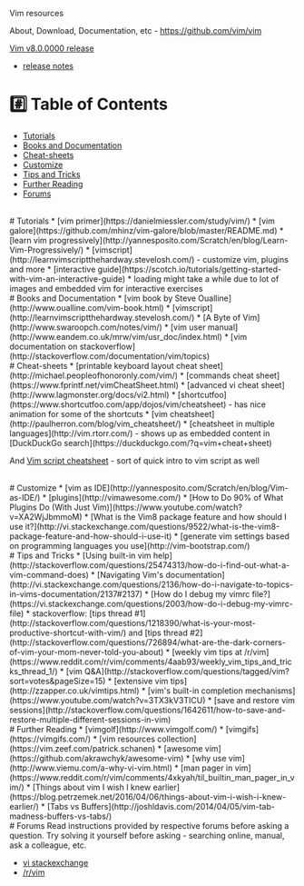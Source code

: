 Vim resources

About, Download, Documentation, etc - https://github.com/vim/vim

[Vim v8.0.0000 release](https://github.com/vim/vim/releases/tag/v8.0.0000)

* [release notes](https://github.com/vim/vim/blob/master/runtime/doc/version8.txt)

# :hash: Table of Contents
* [Tutorials](#tutorials)
* [Books and Documentation](#books-and-documentation)
* [Cheat-sheets](#cheat-sheets)
* [Customize](#customize)
* [Tips and Tricks](#tips-and-tricks)
* [Further Reading](#further-reading)
* [Forums](#forums)

<br>
# <a name="tutorials"></a>Tutorials
* [vim primer](https://danielmiessler.com/study/vim/)
* [vim galore](https://github.com/mhinz/vim-galore/blob/master/README.md)
* [learn vim progressively](http://yannesposito.com/Scratch/en/blog/Learn-Vim-Progressively/)
* [vimscript](http://learnvimscriptthehardway.stevelosh.com/) - customize vim, plugins and more
* [interactive guide](https://scotch.io/tutorials/getting-started-with-vim-an-interactive-guide)
    * loading might take a while due to lot of images and embedded vim for interactive exercises

<br>
# <a name="books-and-documentation"></a>Books and Documentation
* [vim book by Steve Oualline](http://www.oualline.com/vim-book.html)
* [vimscript](http://learnvimscriptthehardway.stevelosh.com/)
* [A Byte of Vim](http://www.swaroopch.com/notes/vim/)
* [vim user manual](http://www.eandem.co.uk/mrw/vim/usr_doc/index.html)
* [vim documentation on stackoverflow](http://stackoverflow.com/documentation/vim/topics)

<br>
# <a name="cheat-sheets"></a>Cheat-sheets
* [printable keyboard layout cheat sheet](http://michael.peopleofhonoronly.com/vim/)
* [commands cheat sheet](https://www.fprintf.net/vimCheatSheet.html)
* [advanced vi cheat sheet](http://www.lagmonster.org/docs/vi2.html)
* [shortcutfoo](https://www.shortcutfoo.com/app/dojos/vim/cheatsheet) - has nice animation for some of the shortcuts
* [vim cheatsheet](http://paulherron.com/blog/vim_cheatsheet/)
* [cheatsheet in multiple languages](http://vim.rtorr.com/) - shows up as embedded content in [DuckDuckGo search](https://duckduckgo.com/?q=vim+cheat+sheet)

And [Vim script cheatsheet](http://ricostacruz.com/cheatsheets/vimscript.html) - sort of quick intro to vim script as well

<br>
# <a name="customize"></a>Customize
* [vim as IDE](http://yannesposito.com/Scratch/en/blog/Vim-as-IDE/)
* [plugins](http://vimawesome.com/)
* [How to Do 90% of What Plugins Do (With Just Vim)](https://www.youtube.com/watch?v=XA2WjJbmmoM)
* [What is the Vim8 package feature and how should I use it?](http://vi.stackexchange.com/questions/9522/what-is-the-vim8-package-feature-and-how-should-i-use-it)
* [generate vim settings based on programming languages you use](http://vim-bootstrap.com/)

<br>
# <a name="tips-and-tricks"></a>Tips and Tricks
* [Using built-in vim help](http://stackoverflow.com/questions/25474313/how-do-i-find-out-what-a-vim-command-does)
* [Navigating Vim's documentation](http://vi.stackexchange.com/questions/2136/how-do-i-navigate-to-topics-in-vims-documentation/2137#2137)
* [How do I debug my vimrc file?](https://vi.stackexchange.com/questions/2003/how-do-i-debug-my-vimrc-file)
* stackoverflow: [tips thread #1](http://stackoverflow.com/questions/1218390/what-is-your-most-productive-shortcut-with-vim/) and [tips thread #2](http://stackoverflow.com/questions/726894/what-are-the-dark-corners-of-vim-your-mom-never-told-you-about)
* [weekly vim tips at /r/vim](https://www.reddit.com/r/vim/comments/4aab93/weekly_vim_tips_and_tricks_thread_1/)
* [vim Q&A](http://stackoverflow.com/questions/tagged/vim?sort=votes&pageSize=15)
* [extensive vim tips](http://zzapper.co.uk/vimtips.html)
* [vim's built-in completion mechanisms](https://www.youtube.com/watch?v=3TX3kV3TICU)
* [save and restore vim sessions](http://stackoverflow.com/questions/1642611/how-to-save-and-restore-multiple-different-sessions-in-vim)

<br>
# <a name="further-reading"></a>Further Reading
* [vimgolf](http://www.vimgolf.com/)
* [vimgifs](https://vimgifs.com/)
* [vim resources collection](https://vim.zeef.com/patrick.schanen)
* [awesome vim](https://github.com/akrawchyk/awesome-vim)
* [why use vim](http://www.viemu.com/a-why-vi-vim.html)
* [man pager in vim](https://www.reddit.com/r/vim/comments/4xkyah/til_builtin_man_pager_in_vim/)
* [Things about vim I wish I knew earlier](https://blog.petrzemek.net/2016/04/06/things-about-vim-i-wish-i-knew-earlier/)
* [Tabs vs Buffers](http://joshldavis.com/2014/04/05/vim-tab-madness-buffers-vs-tabs/)

<br>
# <a name="forums"></a>Forums
Read instructions provided by respective forums before asking a question. Try solving it yourself before asking - searching online, manual, ask a colleague, etc. 

* [vi stackexchange](http://vi.stackexchange.com/)
* [/r/vim](https://www.reddit.com/r/vim/)


